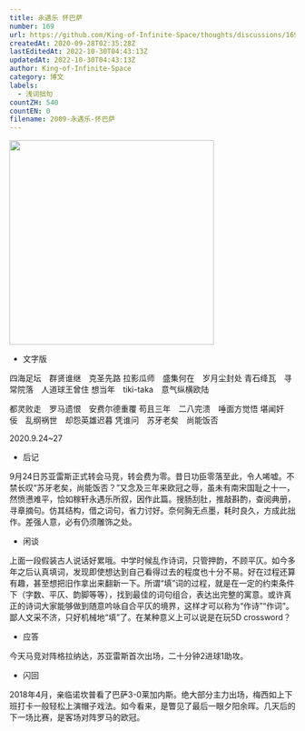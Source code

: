 ```yaml
---
title: 永遇乐 怀巴萨
number: 169
url: https://github.com/King-of-Infinite-Space/thoughts/discussions/169
createdAt: 2020-09-28T02:35:28Z
lastEditedAt: 2022-10-30T04:43:13Z
updatedAt: 2022-10-30T04:43:13Z
author: King-of-Infinite-Space
category: 博文
labels:
  - 浅词拙句
countZH: 540
countEN: 0
filename: 2009-永遇乐-怀巴萨
---
```


<img src='https://user-images.githubusercontent.com/27502578/94377191-6532a880-00ed-11eb-9728-4ee6329f5f9a.png' width=360>

- 文字版

四海足坛 群贤谁继 克圣先路
拉影瓜师 盛集何在 岁月尘封处
青石绛瓦 寻常院落 人道球王曾住
想当年 tiki-taka 意气纵横欧陆

都灵败走 罗马遗恨 安费尔德重覆
苟且三年 二八完溃 唾面方觉悟
堪闻奸佞 乱纲祸世 却怨英雄迟暮
凭谁问 苏牙老矣 尚能饭否

2020.9.24~27

- 后记

9月24日苏亚雷斯正式转会马竞，转会费为零。昔日功臣零落至此，令人唏嘘。不禁长叹“苏牙老矣，尚能饭否？”又念及三年来欧冠之辱，虽未有南宋国耻之十一，然愤懑难平，恰如稼轩永遇乐所叙，因作此篇。搜肠刮肚，推敲斟酌，查阅典册，寻章摘句。仿其结构，借之词句，省力讨好。奈何胸无点墨，耗时良久，方成此拙作。差强人意，必有仍须雕饰之处。

- 闲谈

上面一段假装古人说话好累哦。中学时候乱作诗词，只管押韵，不顾平仄。如今多年之后认真填词，发现即使想达到自己看得过去的程度也十分不易。好在过程还算有趣，甚至想把旧作拿出来翻新一下。所谓“填”词的过程，就是在一定的约束条件下（字数、平仄、韵脚等等），找到最佳的词句组合，表达出完整的寓意。或许真正的诗词大家能够做到随意吟咏自合平仄的境界，这样才可以称为“作诗”“作词”。鄙人文采不济，只好机械地“填”了。在某种意义上可以说是在玩5D crossword？

- 应答

今天马竞对阵格拉纳达，苏亚雷斯首次出场，二十分钟2进球1助攻。

- 闪回

2018年4月，亲临诺坎普看了巴萨3-0莱加内斯。绝大部分主力出场，梅西如上下班打卡一般轻松上演帽子戏法。如今看来，是瞥见了最后一眼夕阳余晖。几天后的下一场比赛，是客场对阵罗马的欧冠。
<img src='https://count.lnfinite.space/post/20.svg?plus=1' width='0' height='0' />